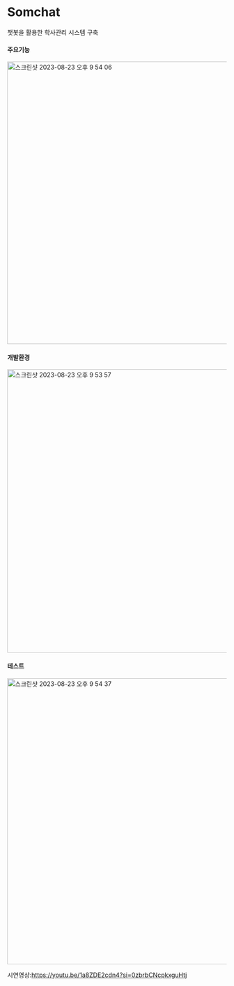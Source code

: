 # Somchat
챗봇을 활용한 학사관리 시스템 구축

#### 주요기능
<img width="649" alt="스크린샷 2023-08-23 오후 9 54 06" src="https://github.com/lakedata/22_HF166/assets/94455716/3089b12e-cec6-4c08-9fed-f752b63de80a">


#### 개발환경
<img width="651" alt="스크린샷 2023-08-23 오후 9 53 57" src="https://github.com/lakedata/22_HF166/assets/94455716/2ea65c57-1bce-4f9c-bd92-bd775cdc93f3">


#### 테스트 
<img width="657" alt="스크린샷 2023-08-23 오후 9 54 37" src="https://github.com/lakedata/22_HF166/assets/94455716/1705680d-7611-413c-94b7-eff3e7663397">

시연영상:https://youtu.be/1a8ZDE2cdn4?si=0zbrbCNcpkxguHtj
